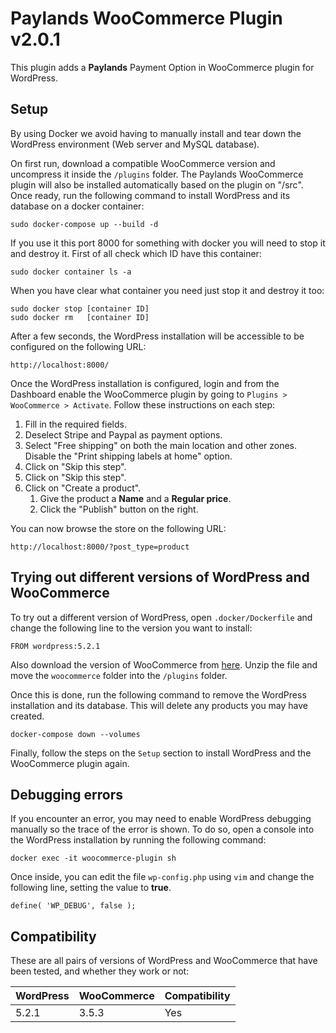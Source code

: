 # Paylands WooCommerce Plugin v2.0.1

This plugin adds a **Paylands** Payment Option in WooCommerce plugin for WordPress.

## Setup

By using Docker we avoid having to manually install and tear down the WordPress environment (Web server and MySQL database).

On first run, download a compatible WooCommerce version and uncompress it inside the `/plugins` folder. The Paylands WooCommerce plugin will also be installed automatically based on the plugin on "/src". Once ready, run the following command to install WordPress and its database on a docker container:

    sudo docker-compose up --build -d 

If you use it this port 8000 for something with docker you will need to stop it and destroy it. First of all check which ID have this container:

    sudo docker container ls -a

When you have clear what container you need just stop it and destroy it too:

    sudo docker stop [container ID]
    sudo docker rm   [container ID]

After a few seconds, the WordPress installation will be accessible to be configured on the following URL:

    http://localhost:8000/

Once the WordPress installation is configured, login and from the Dashboard enable the WooCommerce plugin by going to `Plugins > WooCommerce > Activate`. Follow these instructions on each step:
1. Fill in the required fields.
2. Deselect Stripe and Paypal as payment options.
3. Select "Free shipping" on both the main location and other zones. Disable the "Print shipping labels at home" option.
4. Click on "Skip this step".
5. Click on "Skip this step".
6. Click on "Create a product".
    1. Give the product a **Name** and a **Regular price**.
    2. Click the "Publish" button on the right.
    
You can now browse the store on the following URL:

    http://localhost:8000/?post_type=product

## Trying out different versions of WordPress and WooCommerce

To try out a different version of WordPress, open `.docker/Dockerfile` and change the following line to the version you want to install:

    FROM wordpress:5.2.1

Also download the version of WooCommerce from [here](https://developer.woocommerce.com/releases/). Unzip the file and move the `woocommerce` folder into the `/plugins` folder.

Once this is done, run the following command to remove the WordPress installation and its database. This will delete any products you may have created.

    docker-compose down --volumes

Finally, follow the steps on the `Setup` section to install WordPress and the WooCommerce plugin again.

## Debugging errors

If you encounter an error, you may need to enable WordPress debugging manually so the trace of the error is shown. To do so, open a console into the WordPress installation by running the following command:

    docker exec -it woocommerce-plugin sh

Once inside, you can edit the file `wp-config.php` using `vim` and change the following line, setting the value to **true**.

    define( 'WP_DEBUG', false );

## Compatibility

These are all pairs of versions of WordPress and WooCommerce that have been tested, and whether they work or not:

| WordPress | WooCommerce | Compatibility|
|-----------|-------------|--------------|
| 5.2.1     | 3.5.3       | Yes          |
 
